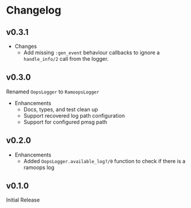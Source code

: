 # Changelog

## v0.3.1

* Changes
  * Add missing `:gen_event` behaviour callbacks to ignore a `handle_info/2`
    call from the logger.

## v0.3.0

Renamed `OopsLogger` to `RamoopsLogger`

* Enhancements
  * Docs, types, and test clean up
  * Support recovered log path configuration
  * Support for configured pmsg path

## v0.2.0

* Enhancements
  * Added `OopsLogger.available_log?/0` function to check if there is a ramoops log

## v0.1.0

Initial Release
